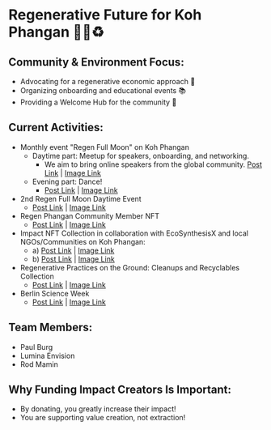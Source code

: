 # Regenerative Future for Koh Phangan 🌴💚♻️

## Community & Environment Focus:
- Advocating for a regenerative economic approach 🌱
- Organizing onboarding and educational events 📚
- Providing a Welcome Hub for the community 🤝

## Current Activities:
- Monthly event "Regen Full Moon" on Koh Phangan
  - Daytime part: Meetup for speakers, onboarding, and networking.
    - We aim to bring online speakers from the global community. [Post Link](https://x.com/refiphangan/status/1707329439791771713?) | [Image Link](https://bafybeieeiwysg5ufoiahud25zqqa5qdn4g2s4a4zcjwtmp4rjlx4fohtqi.ipfs.w3s.link/IMG_9369.jpeg)
  - Evening part: Dance!
    - [Post Link](https://x.com/refiphangan/status/1707674534990795158?) | [Image Link](https://bafybeid5jxtl5lprooz7jrfrbkhywe7lawzvniw5srkes7mqhwtcgddc6u.ipfs.w3s.link/IMG_9368.jpeg)
- 2nd Regen Full Moon Daytime Event
  - [Post Link](https://x.com/PaulBurg_/status/1718813390242795977?s) | [Image Link](https://bafybeiabbmrk3h2nxn4vx3pll6oqul67sf54ria4finnmnddgbdepnng5u.ipfs.w3s.link/IMG_9365.jpeg)
- Regen Phangan Community Member NFT
  - [Post Link](https://x.com/refiphangan/status/1718451063819530305?s=46&t=5VQQIz8HA0Yf7tgLe5R0WA) | [Image Link](https://bafybeidowdou2zr7whw76vh6wamxycanndtn5z2nxjo3ve3eqcomsup7si.ipfs.w3s.link/IMG_9358.jpeg)
- Impact NFT Collection in collaboration with EcoSynthesisX and local NGOs/Communities on Koh Phangan:
  - a) [Post Link](https://x.com/luminaenvision/status/1719739900139090381?s=46&t=5VQQIz8HA0Yf7tgLe5R0WA) | [Image Link](https://bafybeihn74x6gmoyqnol74l64c4lj32kabepxguqeut6zzcy24q2oghegq.ipfs.w3s.link/IMG_9362.jpeg)
  - b) [Post Link](https://x.com/luminaenvision/status/1720050141774959029?s=46&t=5VQQIz8HA0Yf7tgLe5R0WA) | [Image Link](https://bafybeigsspectnsxjutghqqc23txabq4t6i3a2hwcddbg4l2xvzxfkeymi.ipfs.w3s.link/IMG_9363.jpeg)
- Regenerative Practices on the Ground: Cleanups and Recyclables Collection
  - [Post Link](https://x.com/refiphangan/status/1710514940195536980?) | [Image Link](https://bafybeibyjktvdaati2tay3sbrd5l6yfdbqhzabcdpoddbpszgoiu5loq6a.ipfs.w3s.link/IMG_9356.jpeg)
- Berlin Science Week
  - [Post Link](https://x.com/greenpillger/status/1719340045541179506?) | [Image Link](https://bafybeievtxdk734eafziol7ild7v74lzlwv5jaayfpdv223ror4gdjrona.ipfs.w3s.link/IMG_9357.jpeg)

## Team Members:
- Paul Burg
- Lumina Envision
- Rod Mamin

## Why Funding Impact Creators Is Important:
- By donating, you greatly increase their impact!
- You are supporting value creation, not extraction!
